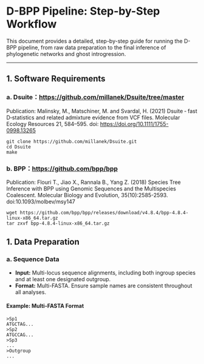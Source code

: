 
# D-BPP Pipeline: Step-by-Step Workflow

This document provides a detailed, step-by-step guide for running the D-BPP pipeline, from raw data preparation to the final inference of phylogenetic networks and ghost introgression.

---
## 1. Software Requirements
### a. Dsuite：https://github.com/millanek/Dsuite/tree/master
Publication:
Malinsky, M., Matschiner, M. and Svardal, H. (2021) Dsuite ‐ fast D‐statistics and related admixture evidence from VCF files. Molecular Ecology Resources 21, 584–595. doi: https://doi.org/10.1111/1755-0998.13265

```
git clone https://github.com/millanek/Dsuite.git
cd Dsuite
make
```
### b. BPP：https://github.com/bpp/bpp
Publication:
Flouri T., Jiao X., Rannala B., Yang Z. (2018) Species Tree Inference with BPP using Genomic Sequences and the Multispecies Coalescent. Molecular Biology and Evolution, 35(10):2585-2593. doi:10.1093/molbev/msy147
```
wget https://github.com/bpp/bpp/releases/download/v4.8.4/bpp-4.8.4-linux-x86_64.tar.gz
tar zxvf bpp-4.8.4-linux-x86_64.tar.gz
```

## 1. Data Preparation

### a. Sequence Data

- **Input:** Multi-locus sequence alignments, including both ingroup species and at least one designated outgroup.
- **Format:** Multi-FASTA. Ensure sample names are consistent throughout all analyses.

#### Example: Multi-FASTA Format

```fasta
>Sp1
ATGCTAG...
>Sp2
ATGCCAG...
>Sp3
...
>Outgroup
...

